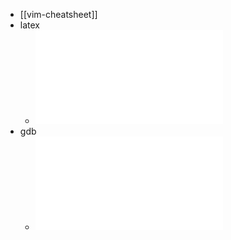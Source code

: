 - [[vim-cheatsheet]]
- latex
	- ![latex symbols.pdf](../assets/latex_symbols_1653444424918_0.pdf)
- gdb
	- ![gdb5-refcard.pdf](../assets/gdb5-refcard_1653701377804_0.pdf)
